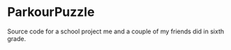 # ParkourPuzzle
Source code for a school project me and a couple of my friends did in sixth grade.


